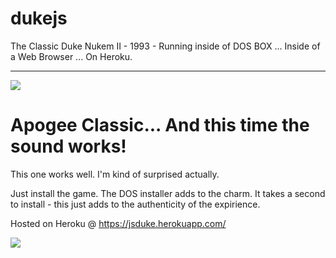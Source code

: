 # dukejs
The Classic Duke Nukem II - 1993 - Running inside of DOS BOX ... Inside of a Web Browser ... On Heroku.

<HR>

<img src="https://upload.wikimedia.org/wikipedia/en/1/17/Apogee_Software.png">

<h1>Apogee Classic... And this time the sound works!</h1>

This one works well. I'm kind of surprised actually. 

Just install the game. The DOS installer adds to the charm. It takes a second to install - this just adds to the authenticity of the expirience. 

Hosted on Heroku @  https://jsduke.herokuapp.com/


<img src="https://www.playdosgames.com/assets/screenshots/duke-nukem-2_3.png">
